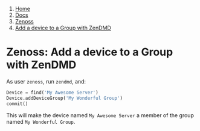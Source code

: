 <!-- -
Title: Zenoss ZenDMD: Add device to Group
First Published: 2014-02-19
- -->

<ol class='breadcrumb' itemprop='breadcrumb'>
	<li><a href="/">Home</a></li>
	<li><a href="/docs/">Docs</a></li>
	<li><a href="/docs/zenoss/">Zenoss</a></li>
	<li><a href="/docs/zenoss/zendmd-add-device-to-group.html">Add a device to a Group with ZenDMD</a></li>
</ol>


Zenoss: Add a device to a Group with ZenDMD
===========================================

As user `zenoss`, run `zendmd`, and:

```python
Device = find('My Awesome Server')
Device.addDeviceGroup('My Wonderful Group')
commit()
```

This will make the device named `My Awesome Server` a member of the 
group named `My Wonderful Group`. 
